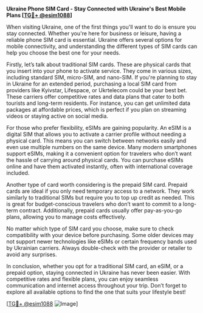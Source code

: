 **Ukraine Phone SIM Card - Stay Connected with Ukraine's Best Mobile Plans [[TG💪+ @esim1088](https://t.me/s/esim1088)]**

When visiting Ukraine, one of the first things you'll want to do is ensure you stay connected. Whether you're here for business or leisure, having a reliable phone SIM card is essential. Ukraine offers several options for mobile connectivity, and understanding the different types of SIM cards can help you choose the best one for your needs.

Firstly, let’s talk about traditional SIM cards. These are physical cards that you insert into your phone to activate service. They come in various sizes, including standard SIM, micro-SIM, and nano-SIM. If you're planning to stay in Ukraine for an extended period, purchasing a local SIM card from providers like Kyivstar, Lifespace, or Ukrtelecom could be your best bet. These carriers offer competitive rates and data plans that cater to both tourists and long-term residents. For instance, you can get unlimited data packages at affordable prices, which is perfect if you plan on streaming videos or staying active on social media.

For those who prefer flexibility, eSIMs are gaining popularity. An eSIM is a digital SIM that allows you to activate a carrier profile without needing a physical card. This means you can switch between networks easily and even use multiple numbers on the same device. Many modern smartphones support eSIMs, making it a convenient option for travelers who don’t want the hassle of carrying around physical cards. You can purchase eSIMs online and have them activated instantly, often with international coverage included.

Another type of card worth considering is the prepaid SIM card. Prepaid cards are ideal if you only need temporary access to a network. They work similarly to traditional SIMs but require you to top up credit as needed. This is great for budget-conscious travelers who don’t want to commit to a long-term contract. Additionally, prepaid cards usually offer pay-as-you-go plans, allowing you to manage costs effectively.

No matter which type of SIM card you choose, make sure to check compatibility with your device before purchasing. Some older devices may not support newer technologies like eSIMs or certain frequency bands used by Ukrainian carriers. Always double-check with the provider or retailer to avoid any surprises.

In conclusion, whether you opt for a traditional SIM card, an eSIM, or a prepaid option, staying connected in Ukraine has never been easier. With competitive rates and flexible plans, you can enjoy seamless communication and internet access throughout your trip. Don’t forget to explore all available options to find the one that suits your lifestyle best! 

[[TG💪+ @esim1088](https://t.me/s/esim1088) ![Image](https://i.postimg.cc/Y0z9fWf4/image.png)]